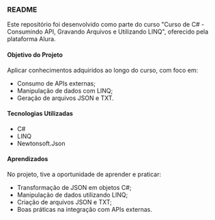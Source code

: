 ### README

Este repositório foi desenvolvido como parte do curso "Curso de C# - Consumindo API, Gravando Arquivos e Utilizando LINQ", oferecido pela plataforma Alura.

#### Objetivo do Projeto

Aplicar conhecimentos adquiridos ao longo do curso, com foco em:
- Consumo de APIs externas;
- Manipulação de dados com LINQ;
- Geração de arquivos JSON e TXT.

#### Tecnologias Utilizadas

- C#
- LINQ
- Newtonsoft.Json

#### Aprendizados

No projeto, tive a oportunidade de aprender e praticar:  
- Transformação de JSON em objetos C#;
- Manipulação de dados utilizando LINQ;
- Criação de arquivos JSON e TXT;
- Boas práticas na integração com APIs externas.
